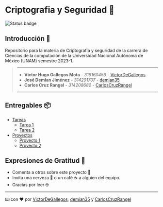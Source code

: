 # Criptografia y Seguridad 🔐
![Status badge](https://img.shields.io/badge/status-en%20progreso-yellow?style=for-the-badge)

## Introducción 🏁

Repositorio para la materia de Criptografía y seguridad de la carrera de Ciencias de la computación de la Universidad Nacional Autónoma de México (UNAM) semestre 2023-1.

> ---
>
> * **Victor Hugo Gallegos Mota** - *316160456* - [VictorDeGallegos](https://github.com/VictorDeGallegos)
> * **José Demian Jiménez** - *314291707* - [demian35](https://github.com/demian35)
> * **Carlos Cruz Rangel** - *314208682* - [CarlosCruzRangel](https://github.com/CarlosCruzRangel)
>
>
>
> ---

## Entregables 📦
* [Tareas]()
  * [Tarea 1](https://github.com/VictorDeGallegos/Criptografia-y-Seguridad/tree/main/Tareas/Tarea%201)
  * [Tarea 2](https://github.com/VictorDeGallegos/Criptografia-y-Seguridad/tree/main/Tareas/Tarea%202/scripts)
* [Proyectos]()
  * [Proyecto 1](https://github.com/VictorDeGallegos/Criptografia-y-Seguridad/tree/main/Proyectos/Proyecto%201)
  * [Proyecto 2](https://github.com/VictorDeGallegos/Criptografia-y-Seguridad/tree/main/Proyectos/Proyecto%202)




## Expresiones de Gratitud 🎁

* Comenta a otros sobre este proyecto 📢
* Invita una cerveza 🍺 o un café ☕ a alguien del equipo.
* Gracias por leer 🤓

---
⌨️ con ❤️ por  [VictorDeGallegos](https://github.com/VictorDeGallegos), [demian35](https://github.com/demian35) y [CarlosCruzRangel](https://github.com/CarlosCruzRangel)
